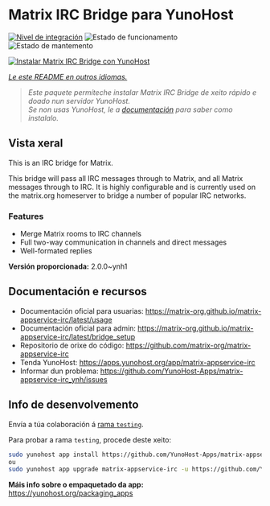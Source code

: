 <!--
NOTA: Este README foi creado automáticamente por <https://github.com/YunoHost/apps/tree/master/tools/readme_generator>
NON debe editarse manualmente.
-->

# Matrix IRC Bridge para YunoHost

[![Nivel de integración](https://dash.yunohost.org/integration/matrix-appservice-irc.svg)](https://dash.yunohost.org/appci/app/matrix-appservice-irc) ![Estado de funcionamento](https://ci-apps.yunohost.org/ci/badges/matrix-appservice-irc.status.svg) ![Estado de mantemento](https://ci-apps.yunohost.org/ci/badges/matrix-appservice-irc.maintain.svg)

[![Instalar Matrix IRC Bridge con YunoHost](https://install-app.yunohost.org/install-with-yunohost.svg)](https://install-app.yunohost.org/?app=matrix-appservice-irc)

*[Le este README en outros idiomas.](./ALL_README.md)*

> *Este paquete permíteche instalar Matrix IRC Bridge de xeito rápido e doado nun servidor YunoHost.*  
> *Se non usas YunoHost, le a [documentación](https://yunohost.org/install) para saber como instalalo.*

## Vista xeral

This is an IRC bridge for Matrix. 

This bridge will pass all IRC messages through to Matrix, and all Matrix messages through to IRC.
It is highly configurable and is currently used on the matrix.org homeserver to bridge a number of popular IRC networks.

### Features

- Merge Matrix rooms to IRC channels
- Full two-way communication in channels and direct messages
- Well-formated replies


**Versión proporcionada:** 2.0.0~ynh1
## Documentación e recursos

- Documentación oficial para usuarias: <https://matrix-org.github.io/matrix-appservice-irc/latest/usage>
- Documentación oficial para admin: <https://matrix-org.github.io/matrix-appservice-irc/latest/bridge_setup>
- Repositorio de orixe do código: <https://github.com/matrix-org/matrix-appservice-irc>
- Tenda YunoHost: <https://apps.yunohost.org/app/matrix-appservice-irc>
- Informar dun problema: <https://github.com/YunoHost-Apps/matrix-appservice-irc_ynh/issues>

## Info de desenvolvemento

Envía a túa colaboración á [rama `testing`](https://github.com/YunoHost-Apps/matrix-appservice-irc_ynh/tree/testing).

Para probar a rama `testing`, procede deste xeito:

```bash
sudo yunohost app install https://github.com/YunoHost-Apps/matrix-appservice-irc_ynh/tree/testing --debug
ou
sudo yunohost app upgrade matrix-appservice-irc -u https://github.com/YunoHost-Apps/matrix-appservice-irc_ynh/tree/testing --debug
```

**Máis info sobre o empaquetado da app:** <https://yunohost.org/packaging_apps>
